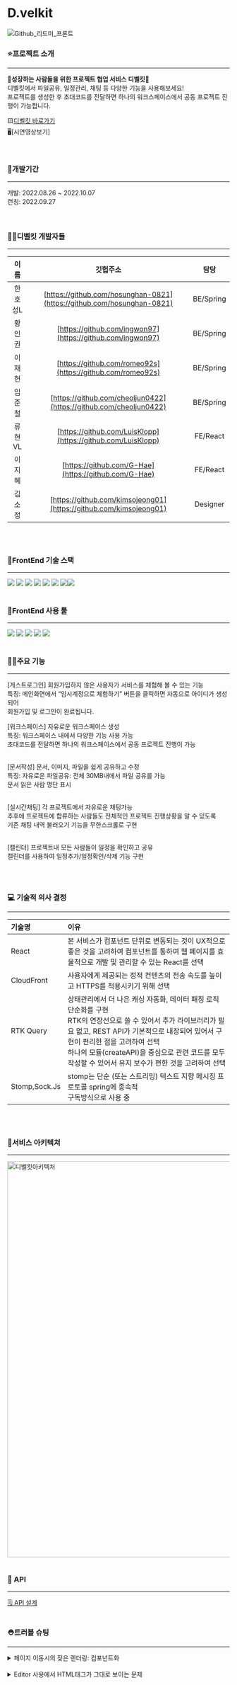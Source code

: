 # D.velkit <br/>

![Github_리드미_프론트](https://user-images.githubusercontent.com/94691794/193735269-3a120723-3085-4ab3-89f1-09c3cd2aade1.png) <br/>

### ⭐프로젝트 소개
---------------------------------------------
<b>🚀성장하는 사람들을 위한 프로젝트 협업 서비스 디벨킷🚀</b><br/>
디벨킷에서 파일공유, 일정관리, 채팅 등 다양한 기능을 사용해보세요! <br/>
프로젝트를 생성한 후 초대코드를 전달하면 하나의 워크스페이스에서 공동 프로젝트 진행이 가능합니다. <br/>

🟨[디벨킷 바로가기](https://d-velkit.com/)<br/>
🖥[시연영상보기]<br/>
<br/><br/>

### 👨개발기간
---------------------------------------------
개발: 2022.08.26 ~ 2022.10.07<br/>
런칭: 2022.09.27<br/>
<br/><br/>

### 👨‍🚀디벨킷 개발자들
---------------------------------------------

|이름|깃헙주소|담당|
|:---:|:---:|:---:|
|한호성L|[https://github.com/hosunghan-0821](https://github.com/hosunghan-0821)|BE/Spring|
|황인권|[https://github.com/ingwon97](https://github.com/ingwon97)|BE/Spring|
|이재헌|[https://github.com/romeo92s](https://github.com/romeo92s)|BE/Spring|
|임준철|[https://github.com/cheoljun0422](https://github.com/cheoljun0422)|BE/Spring|
|류현VL|[https://github.com/LuisKlopp](https://github.com/LuisKlopp)|FE/React|
|이지혜|[https://github.com/G-Hae](https://github.com/G-Hae)|FE/React|
|김소정|[https://github.com/kimsojeong01](https://github.com/kimsojeong01)|Designer|

<br/><br/>

### 🚀FrontEnd 기술 스택
-------------------------------------------
<img src="https://img.shields.io/badge/React-61DAFB?style=flat-square&logo=React&logoColor=white"/> <img src="https://img.shields.io/badge/RTK Query-764ABC?style=flat-square&logo=React&logoColor=white"/> <img src="https://img.shields.io/badge/Amazon EC2-FF9900?style=flat-square&logo=Amazon EC2&logoColor=white"/> <img src="https://img.shields.io/badge/Amazon S3-569A31?style=flat-square&logo=Amazon S3&logoColor=white"/> <img src="https://img.shields.io/badge/Stomp-000000?style=flat-square&logo=Stomp&logoColor=white"/> <img src="https://img.shields.io/badge/Sock.JS-000000?style=flat-square&logo=Sock.JS&logoColor=white"/> <img src="https://img.shields.io/badge/GitHub Actions-2088FF?style=flat-square&logo=GitHub Actions&logoColor=white"/><img src="https://img.shields.io/badge/ESLint-4B32C3?style=flat-square&logo=GitHub Actions&logoColor=white"/>
<br/><br/>

### 🔧FrontEnd 사용 툴
-------------------------------------------
<img src="https://img.shields.io/badge/GitHub-181717?style=flat-square&logo=GitHub&logoColor=white"/> <img src="https://img.shields.io/badge/Git-F05032?style=flat-square&logo=Git&logoColor=white"/> <img src="https://img.shields.io/badge/Notion-000000?style=flat-square&logo=Notion&logoColor=white"/> <img src="https://img.shields.io/badge/Slack-4A154B?style=flat-square&logo=Slack&logoColor=white"/> <img src="https://img.shields.io/badge/Figma-F24E1E?style=flat-square&logo=Figma&logoColor=white"/> 
<br/><br/>

### 👨‍🚀주요 기능
-------------------------------------------------------
[게스트로그인] 회원가입하지 않은 사용자가 서비스를 체험해 볼 수 있는 기능<br/>
특징: 메인화면에서 “임시계정으로 체험하기” 버튼을 클릭하면 자동으로 아이디가 생성되어<br/>
회원가입 및 로그인이 완료됩니다.

[워크스페이스] 자유로운 워크스페이스 생성<br/>
특징: 워크스페이스 내에서 다양한 기능 사용 가능 <br/>
초대코드를 전달하면 하나의 워크스페이스에서 공동 프로젝트 진행이 가능 <br/><br/>

[문서작성] 문서, 이미지, 파일을 쉽게 공유하고 수정<br/>
특징: 자유로운 파일공유: 전체 30MB내에서 파일 공유를 가능<br/>
문서 읽은 사람 명단 표시<br/><br/>

[실시간채팅] 각 프로젝트에서 자유로운 채팅가능<br/>
추후에 프로젝트에 합류하는 사람들도 전체적인 프로젝트 진행상황을 알 수 있도록<br/>
기존 채팅 내역 불러오기 기능을 무한스크롤로 구현<br/><br/>

[캘린더] 프로젝트내 모든 사람들이 일정을 확인하고 공유<br/>
캘린더를 사용하여 일정추가/일정확인/삭제 기능 구현<br/>

<br/><br/>

### 💻 기술적 의사 결정
-------------------------------------------
|기술명|이유|
|:---|:---|
|React|본 서비스가 컴포넌트 단위로 변동되는 것이 UX적으로 좋은 것을 고려하여 컴포넌트를 통하여 웹 페이지를 효율적으로 개발 및 관리할 수 있는 React를 선택|
|CloudFront|사용자에게 제공되는 정적 컨텐츠의 전송 속도를 높이고 HTTPS를 적용시키기 위해 선택|
|RTK Query| 상태관리에서 더 나은 캐싱 자동화, 데이터 패칭 로직 단순화를 구현<br> RTK의 연장선으로 쓸 수 있어서 추가 라이브러리가 필요 없고, REST API가 기본적으로 내장되어 있어서 구현이 편리한 점을 고려하여 선택<br> 하나의 모듈(createAPI)을 중심으로 관련 코드를 모두 작성할 수 있어서 유지 보수가 편한 것을 고려하여 선택<br>|
|Stomp,Sock.Js|stomp는 단순 (또는 스트리밍) 텍스트 지향 메시징 프로토콜 spring에 종속적<br> 구독방식으로 사용 중|

<br/><br/>


### 🗼서비스 아키텍쳐
-------------------------------------------
<img width="895" alt="디벨킷아키텍처" src="https://user-images.githubusercontent.com/70882917/193648270-6f9f85d4-dc2c-41be-ad19-386deafd5012.png">
<br/><br/>

### 📜 API
-------------------------------------------
[🗒 API 설계](https://www.notion.so/379722be5a5f4ff4a4a61a0b5e72d244?v=7ebf5e46885447629e6cd31fab990a9d)
<br/><br/>

### ⛑트러블 슈팅
----------------------------------------------------

<details>
<summary>페이지 이동시의 잦은 렌더링: 컴포넌트화</summary>
<div markdown="1">
  
```
  (1) 문제상황
  a. 특정 워크스페이스(프로젝트) 내부로 들어갔을 경우, 사이드에 있는 메뉴는 같은 내용임에도
  기능(공지사항, 문서 등)별로 페이지를 나누면 사이드 메뉴가 다시 처음부터 랜더링이 되면서
  불필요하게 잦은 랜더링이 발생하는 현상이 있어 이를 해결하고자 함.
  채팅 기능은 끊기지 않고 진행되어야 하는 목적이 있는데
  워크스페이스 내부에서 페이지가 전환되는 경우 자꾸 채팅창을 불러오게 되므로 불필요한 랜더링이 생김.
  
  b. 채팅 창 위치가 드래그가 가능하다 보니 리 렌더링이 반복적으로 발생하게 됨
  리 렌더링이 발생함에 따라 네트워크 탭의 웹소켓 다중 연결
  - 채팅 창 위치를 움직일 때
  - Input태그가 onChange 될 때
  - 메시지 전송할 때
  - 사이드 메뉴를 클릭할 때
  각각 웹 소켓이 무한정 연결됨
  
  (2) 해결방안
  a. 워크스페이스 내부에서 사이드바는고정으로 두고 변화가 필요한 부분만 컴포넌트화시켜서 
  교체하는 방식으로 리팩토링
  b. stompclient생성 및 소켓 연결 코드를 함수형컴포넌트 밖으로 빼낸 후 최초에 웹소켓이 
  하나만 연결 되고 그 다음부터는 더이상 연결되지 않음
  ```
</div>
</details>

<br/> 
  
<details>
<summary>Editor 사용에서 HTML태그가 그대로 보이는 문제</summary>
<div markdown="1">
  
```
  (1) 문제상황
  에디터를 사용하여 작성한 글을 화면에 불러올 때, 서버로 전송된 html태그가 변환되지 않고 
  그대로 노출되는 문제가 발생. 이를 해결하기 위해서 html 태그를 변환하는 dangerouslySetInnerHTML을 사용하였는데,
  이 태그는 이름에서도 알다시피 크로스 사이드 스크립트 이슈가 발생할 위험을 가지고 있는 코드.
  
  (2) 해결방안
  이미 에디터 내부에서 XSS공격을 막고 있다면, 굳이 dompurify를 추가로 설치하여 과잉방어를 할 필요는 없다고 생각하여
  주요 XSS 공격 패턴을 알아본 후 alert창, console창 등 자바스크립트 명령이 사이트내부에서 돌아가게 되는지를 확인.
  확인을 하여보니 자바스크립트 함수 뿐만 아니라 단순한 CSS마저도, 사용자가 강제로 입력한 것은 실제로 변환되지 않고
  오로지 에디터 내부에서 만들어진 CSS만이 변환되는 것을 확인함.
  
```
</div>
</details>
   
<br/><br/>
